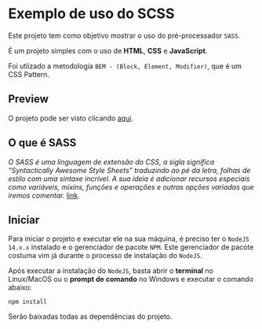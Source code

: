 # Exemplo de uso do SCSS

Este projeto tem como objetivo mostrar o uso do pré-processador `SASS`.

É um projeto simples com o uso de **HTML**, **CSS** e **JavaScript**.

Foi utlizado a metodologia `BEM - (Block, Element, Modifier)`, que é um CSS Pattern.

## Preview

O projeto pode ser visto clicando [aqui](https://css-com-scss.vercel.app/).

## O que é SASS

*O SASS é uma linguagem de extensão do CSS, a sigla significa “Syntactically Awesome Style Sheets” traduzindo ao pé da letra, folhas de estilo com uma sintaxe incrível. A sua ideia é adicionar recursos especiais como variáveis, mixins, funções e operações e outras opções variadas que iremos comentar.*
[link](https://www.ufsm.br/pet/sistemas-de-informacao/2021/09/22/o-que-e-sass-venha-entender-esse-novo-metodo-de-escrever-css/).

## Iniciar

Para iniciar o projeto e executar ele na sua máquina, é preciso ter o `NodeJS 14.x.x` instalado e o gerenciador de pacote `NPM`. Este gerenciador de pacote costuma vim já durante o processo de instalação do `NodeJS`.

Após executar a instalação do `NodeJS`, basta abrir o **terminal** no Linux/MacOS ou o **prompt de comando** no Windows e executar o comando abaixo:

```
npm install
```

Serão baixadas todas as dependências do projeto.

